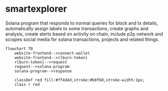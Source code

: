 # smartexplorer

Solana program that responds to normal queries for block and tx details, automatically assign labels to some transactions, create graphs and analysis, create alerts based on activity on chain, include p2p network and scrapes social media for solana transactions, projects and related things.

```mermaid
flowchart TB
    website-frontend-->connect-wallet
    website-frontend-->r[burn-token]
    r[burn-token]-->request
    request-->solana-program
    solana-program-->response

    classDef red fill:#ff4d4d,stroke:#b8fb0,stroke-width:1px;
    class r red
```
